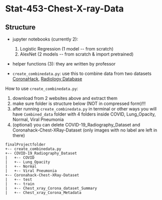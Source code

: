 # Stat-453-Chest-X-ray-Data


## Structure
- jupyter notebooks (currently 2):
  1. Logistic Regression (1 model -- from scratch)
  2. AlexNet (2 models -- from scratch & import pretrained)

- helper functions (3): they are written by professor

- ```create_combinedata.py```: use this to combine data from two datasets [CoronaHack](https://www.kaggle.com/praveengovi/coronahack-chest-xraydataset), [Radiology Database](https://www.kaggle.com/tawsifurrahman/covid19-radiography-database)

How to use ```create_combinedata.py```:
  1. download from 2 websites above and extract them
  2. make sure folder is structure below (NOT in compressed form)!!!
  3. after running ```create_combinedata.py``` in terminal or other ways you will have ```Combined_data``` folder with 4 folders inside COVID, Lung_Opacity, Normal, Viral Pneumonia
  4. (optional) you can delete COVID-19_Radiography_Dataset and Coronahack-Chest-XRay-Dataset (only images with no label are left in there)

```
finalProjectfolder
+-- create_combinedata.py
+-- COVID-19_Radiography_Dataset
|   +-- COVID
|   +-- Lung_Opacity
|   +-- Normal
|   +-- Viral Pneumonia
+-- Coronahack-Chest-XRay-Dataset
|   +-- test
|   +-- train
|   +-- Chest_xray_Corona_dataset_Summary
|   +-- Chest_xray_Corona_Metadata


```
